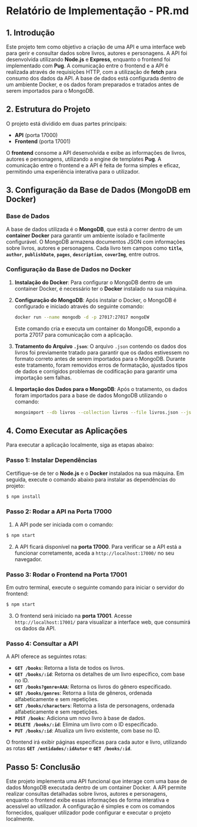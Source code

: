 # **Relatório de Implementação - PR.md**

## **1. Introdução**

Este projeto tem como objetivo a criação de uma API e uma interface web para gerir e consultar dados sobre livros, autores e personagens. A API foi desenvolvida utilizando **Node.js** e **Express**, enquanto o frontend foi implementado com **Pug**. A comunicação entre o frontend e a API é realizada através de requisições HTTP, com a utilização de **fetch** para consumo dos dados da API. A base de dados está configurada dentro de um ambiente Docker, e os dados foram preparados e tratados antes de serem importados para o MongoDB.

## **2. Estrutura do Projeto**

O projeto está dividido em duas partes principais:
- **API** (porta 17000)
- **Frontend** (porta 17001)

O **frontend** consome a API desenvolvida e exibe as informações de livros, autores e personagens, utilizando a engine de templates **Pug**. A comunicação entre o frontend e a API é feita de forma simples e eficaz, permitindo uma experiência interativa para o utilizador.

## **3. Configuração da Base de Dados (MongoDB em Docker)**

### **Base de Dados**

A base de dados utilizada é o **MongoDB**, que está a correr dentro de um **container Docker** para garantir um ambiente isolado e facilmente configurável. O MongoDB armazena documentos JSON com informações sobre livros, autores e personagens. Cada livro tem campos como **`title`**, **`author`**, **`publishDate`**, **`pages`**, **`description`**, **`coverImg`**, entre outros.

### **Configuração da Base de Dados no Docker**

1. **Instalação do Docker**:
   Para configurar o MongoDB dentro de um container Docker, é necessário ter o **Docker** instalado na sua máquina.

2. **Configuração do MongoDB**:
   Após instalar o Docker, o MongoDB é configurado e iniciado através do seguinte comando:

   ```bash
   docker run --name mongodb -d -p 27017:27017 mongoEW
   ```
   Este comando cria e executa um container do MongoDB, expondo a porta 27017 para comunicação com a aplicação.

3. **Tratamento do Arquivo `.json`**:
   O arquivo `.json` contendo os dados dos livros foi previamente tratado para garantir que os dados estivessem no formato correto antes de serem importados para o MongoDB. Durante este tratamento, foram removidos erros de formatação, ajustados tipos de dados e corrigidos problemas de codificação para garantir uma importação sem falhas.

4. **Importação dos Dados para o MongoDB**:
   Após o tratamento, os dados foram importados para a base de dados MongoDB utilizando o comando:

   ```bash
   mongoimport --db livros --collection livros --file livros.json --jsonArray
   ```

## **4. Como Executar as Aplicações**

Para executar a aplicação localmente, siga as etapas abaixo:

### **Passo 1: Instalar Dependências**
Certifique-se de ter o **Node.js** e o **Docker** instalados na sua máquina. Em seguida, execute o comando abaixo para instalar as dependências do projeto:

```bash
$ npm install
```

### **Passo 2: Rodar a API na Porta 17000**
1. A API pode ser iniciada com o comando:

```bash
$ npm start
```

2. A API ficará disponível na **porta 17000**. Para verificar se a API está a funcionar corretamente, aceda a `http://localhost:17000/` no seu navegador.

### **Passo 3: Rodar o Frontend na Porta 17001**
Em outro terminal, execute o seguinte comando para iniciar o servidor do frontend:

```bash
$ npm start
```

3. O frontend será iniciado na **porta 17001**. Acesse `http://localhost:17001/` para visualizar a interface web, que consumirá os dados da API.

### **Passo 4: Consultar a API**
A API oferece as seguintes rotas:

- **`GET /books`**: Retorna a lista de todos os livros.
- **`GET /books/:id`**: Retorna os detalhes de um livro específico, com base no ID.
- **`GET /books?genre=AAA`**: Retorna os livros do gênero especificado.
- **`GET /books/genres`**: Retorna a lista de gêneros, ordenada alfabeticamente e sem repetições.
- **`GET /books/characters`**: Retorna a lista de personagens, ordenada alfabeticamente e sem repetições.
- **`POST /books`**: Adiciona um novo livro à base de dados.
- **`DELETE /books/:id`**: Elimina um livro com o ID especificado.
- **`PUT /books/:id`**: Atualiza um livro existente, com base no ID.

O frontend irá exibir páginas específicas para cada autor e livro, utilizando as rotas **`GET /entidades/:idAutor`** e **`GET /books/:id`**.

## **Passo 5: Conclusão**

Este projeto implementa uma API funcional que interage com uma base de dados MongoDB executada dentro de um container Docker. A API permite realizar consultas detalhadas sobre livros, autores e personagens, enquanto o frontend exibe essas informações de forma interativa e acessível ao utilizador. A configuração é simples e com os comandos fornecidos, qualquer utilizador pode configurar e executar o projeto localmente.
